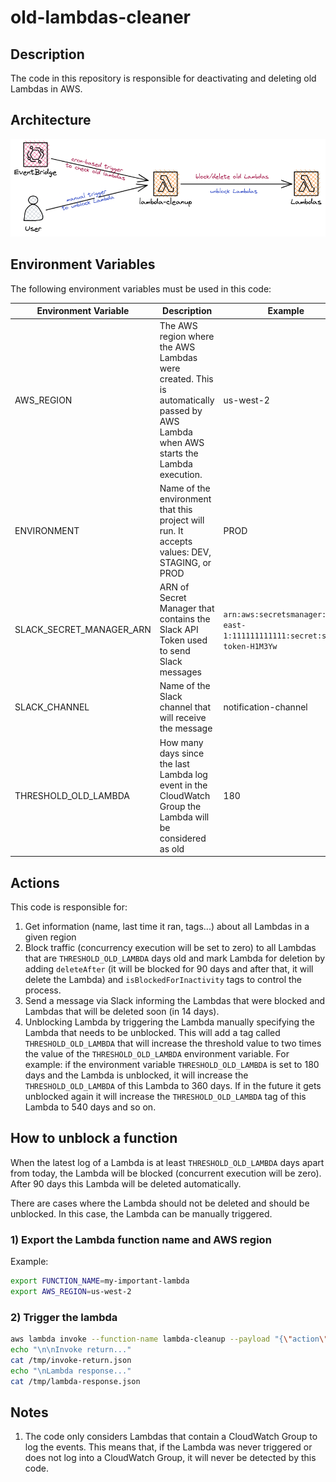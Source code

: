 # old-lambdas-cleaner

## Description
The code in this repository is responsible for deactivating and deleting old Lambdas in AWS.

## Architecture

![The architecture of the project](/docs/architecture.png)

## Environment Variables
The following environment variables must be used in this code:

| **Environment Variable** | **Description**                                                                                            | **Example**                                                                    |
|--------------------------|------------------------------------------------------------------------------------------------------------|--------------------------------------------------------------------------------|
| AWS_REGION               | The AWS region where the AWS Lambdas were created. This is automatically passed by AWS Lambda when AWS starts the Lambda execution.       | us-west-2                                                                      |
| ENVIRONMENT              | Name of the environment that this project will run. It accepts values: DEV, STAGING, or PROD                 | PROD                                                                           |
| SLACK_SECRET_MANAGER_ARN | ARN of Secret Manager that contains the Slack API Token used to send Slack messages                        | `arn:aws:secretsmanager:us-east-1:111111111111:secret:slack-token-H1M3Yw`               |
| SLACK_CHANNEL            | Name of the Slack channel that will receive the message                                                    | notification-channel                                                                    |
| THRESHOLD_OLD_LAMBDA     | How many days since the last Lambda log event in the CloudWatch Group the Lambda will be considered as old | 180                                                                            |


## Actions
This code is responsible for:

1) Get information (name, last time it ran, tags...) about all Lambdas in a given region
2) Block traffic (concurrency execution will be set to zero) to all Lambdas that are `THRESHOLD_OLD_LAMBDA` days old and mark Lambda for deletion by adding `deleteAfter` (it will be blocked for 90 days and after that, it will delete the Lambda) and `isBlockedForInactivity` tags to control the process.
3) Send a message via Slack informing the Lambdas that were blocked and Lambdas that will be deleted soon (in 14 days).
4) Unblocking Lambda by triggering the Lambda manually specifying the Lambda that needs to be unblocked. This will add a tag called `THRESHOLD_OLD_LAMBDA` that will increase the threshold value to two times the value of the `THRESHOLD_OLD_LAMBDA` environment variable. For example: if the environment variable `THRESHOLD_OLD_LAMBDA` is set to 180 days and the Lambda is unblocked, it will increase the `THRESHOLD_OLD_LAMBDA` of this Lambda to 360 days. If in the future it gets unblocked again it will increase the `THRESHOLD_OLD_LAMBDA` tag of this Lambda to 540 days and so on.

## How to unblock a function
When the latest log of a Lambda is at least `THRESHOLD_OLD_LAMBDA` days apart from today, the Lambda will be blocked (concurrent execution will be zero). After 90 days this Lambda will be deleted automatically.

There are cases where the Lambda should not be deleted and should be unblocked. In this case, the Lambda can be manually triggered.

### 1) Export the Lambda function name and AWS region

Example:
```sh
export FUNCTION_NAME=my-important-lambda
export AWS_REGION=us-west-2
```

### 2) Trigger the lambda

```sh
aws lambda invoke --function-name lambda-cleanup --payload "{\"action\":\"unblockLambda\",\"functionName\":\"$FUNCTION_NAME\"}" --region $AWS_REGION --cli-binary-format raw-in-base64-out /tmp/lambda-response.json > /tmp/invoke-return.json
echo "\n\nInvoke return..."
cat /tmp/invoke-return.json
echo "\nLambda response..."
cat /tmp/lambda-response.json
```

## Notes
1) The code only considers Lambdas that contain a CloudWatch Group to log the events. This means that, if the Lambda was never triggered or does not log into a CloudWatch Group, it will never be detected by this code.